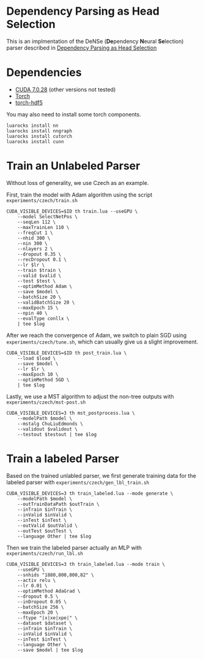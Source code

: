 # Dependency Parsing as Head Selection

This is an implmentation of the DeNSe (**De**pendency
**N**eural **Se**lection) parser described in [Dependency Parsing as Head Selection](https://arxiv.org/abs/1606.01280) 

# Dependencies
* [CUDA 7.0.28](http://www.nvidia.com/object/cuda_home_new.html) (other versions not tested)
* [Torch](https://github.com/torch)
* [torch-hdf5](https://github.com/deepmind/torch-hdf5)

You may also need to install some torch components.
```
luarocks install nn
luarocks install nngraph
luarocks install cutorch
luarocks install cunn
```
# Train an Unlabeled Parser
Without loss of generality, we use Czech as an example.

First, train the model with Adam algorithm using the script `experiments/czech/train.sh`
```
CUDA_VISIBLE_DEVICES=$ID th train.lua --useGPU \
    --model SelectNetPos \
    --seqLen 112 \
    --maxTrainLen 110 \
    --freqCut 1 \
    --nhid 300 \
    --nin 300 \
    --nlayers 2 \
    --dropout 0.35 \
    --recDropout 0.1 \
    --lr $lr \
    --train $train \
    --valid $valid \
    --test $test \
    --optimMethod Adam \
    --save $model \
    --batchSize 20 \
    --validBatchSize 20 \
    --maxEpoch 15 \
    --npin 40 \
    --evalType conllx \
    | tee $log
```
After we reach the convergence of Adam, we switch to plain SGD using `experiments/czech/tune.sh`, which can usually give us a slight improvement.
```
CUDA_VISIBLE_DEVICES=$ID th post_train.lua \
    --load $load \
    --save $model \
    --lr $lr \
    --maxEpoch 10 \
    --optimMethod SGD \
    | tee $log
```
Lastly, we use a MST algorithm to adjust the non-tree outputs with `experiments/czech/mst-post.sh`
```
CUDA_VISIBLE_DEVICES=3 th mst_postprocess.lua \
    --modelPath $model \
    --mstalg ChuLiuEdmonds \
    --validout $validout \
    --testout $testout | tee $log
```

# Train a labeled Parser
Based on the trained unlabled parser, we first generate training data for the labeled parser with `experiments/czech/gen_lbl_train.sh`
```
CUDA_VISIBLE_DEVICES=3 th train_labeled.lua --mode generate \
	--modelPath $model \
	--outTrainDataPath $outTrain \
	--inTrain $inTrain \
	--inValid $inValid \
	--inTest $inTest \
	--outValid $outValid \
	--outTest $outTest \
	--language Other | tee $log
```
Then we train the labeled parser actually an MLP with `experiments/czech/run_lbl.sh`
```
CUDA_VISIBLE_DEVICES=3 th train_labeled.lua --mode train \
	--useGPU \
	--snhids "1880,800,800,82" \
	--activ relu \
	--lr 0.01 \
	--optimMethod AdaGrad \
	--dropout 0.5 \
	--inDropout 0.05 \
	--batchSize 256 \
	--maxEpoch 20 \
	--ftype "|x|xe|xpe|" \
	--dataset $dataset \
	--inTrain $inTrain \
	--inValid $inValid \
	--inTest $inTest \
	--language Other \
	--save $model | tee $log
```

